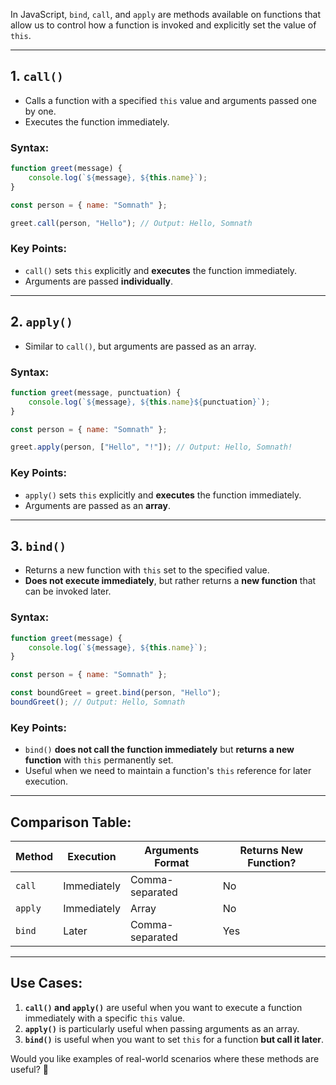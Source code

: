 In JavaScript, `bind`, `call`, and `apply` are methods available on functions that allow us to control how a function is invoked and explicitly set the value of `this`.

---

## **1. `call()`**

- Calls a function with a specified `this` value and arguments passed one by one.
- Executes the function immediately.

### **Syntax:**

```js
function greet(message) {
    console.log(`${message}, ${this.name}`);
}

const person = { name: "Somnath" };

greet.call(person, "Hello"); // Output: Hello, Somnath
```

### **Key Points:**

- `call()` sets `this` explicitly and **executes** the function immediately.
- Arguments are passed **individually**.

---

## **2. `apply()`**

- Similar to `call()`, but arguments are passed as an array.

### **Syntax:**

```js
function greet(message, punctuation) {
    console.log(`${message}, ${this.name}${punctuation}`);
}

const person = { name: "Somnath" };

greet.apply(person, ["Hello", "!"]); // Output: Hello, Somnath!
```

### **Key Points:**

- `apply()` sets `this` explicitly and **executes** the function immediately.
- Arguments are passed as an **array**.

---

## **3. `bind()`**

- Returns a new function with `this` set to the specified value.
- **Does not execute immediately**, but rather returns a **new function** that can be invoked later.

### **Syntax:**

```js
function greet(message) {
    console.log(`${message}, ${this.name}`);
}

const person = { name: "Somnath" };

const boundGreet = greet.bind(person, "Hello");
boundGreet(); // Output: Hello, Somnath
```

### **Key Points:**

- `bind()` **does not call the function immediately** but **returns a new function** with `this` permanently set.
- Useful when we need to maintain a function's `this` reference for later execution.

---

## **Comparison Table:**

|Method|Execution|Arguments Format|Returns New Function?|
|---|---|---|---|
|`call`|Immediately|Comma-separated|No|
|`apply`|Immediately|Array|No|
|`bind`|Later|Comma-separated|Yes|

---

## **Use Cases:**

1. **`call()` and `apply()`** are useful when you want to execute a function immediately with a specific `this` value.
2. **`apply()`** is particularly useful when passing arguments as an array.
3. **`bind()`** is useful when you want to set `this` for a function **but call it later**.

Would you like examples of real-world scenarios where these methods are useful? 🚀
